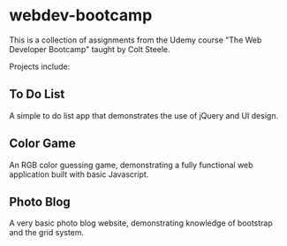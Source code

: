 # webdev-bootcamp
This is a collection of assignments from the Udemy course "The Web Developer Bootcamp" taught by Colt Steele.

Projects include:

To Do List
-----------

A simple to do list app that demonstrates the use of jQuery and UI design.

Color Game
------------

An RGB color guessing game, demonstrating a fully functional web application built with basic Javascript.

Photo Blog
-----------

A very basic photo blog website, demonstrating knowledge of bootstrap and the grid system.